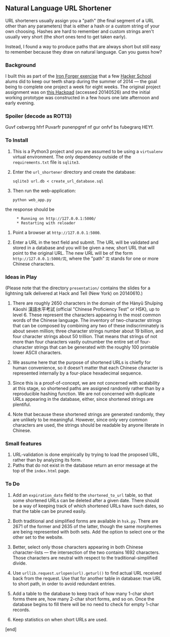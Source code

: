 ## Natural Language URL Shortener

URL shorteners usually assign you a "path" (the final segment of a URL other than any parameters) that is either a hash or a custom string of your own choosing. Hashes are hard to remember and custom strings aren't usually very short (the short ones tend to get taken early).

Instead, I found a way to produce paths that are always short but still easy to remember because they draw on natural language. Can you guess how?

### Background

I built this as part of the [Iron Forger exercise](https://hackpad.com/Iron-Forger-kEmauANGcV5) that a few [Hacker School](http://hackerschool.com) alums did to keep our teeth sharp during the summer of 2014 — the goal being to complete one project a week for eight weeks. The original project assignment was on [this Hackpad](https://hackpad.com/Build-a-url-shortener-JbagqacCoon) (accessed 20140526) and the initial working prototype was constructed in a few hours one late afternoon and early evening.

### Spoiler (decode as ROT13)

Guvf cebwrpg hfrf Puvarfr punenpgref nf gur onfvf bs fubegrarq HEYf. 

### To Install

 1. This is a Python3 project and you are assumed to be using a `virtualenv` virtual environment. The only dependency outside of the `requirements.txt` file is `sqlite3`.

 1. Enter the `url_shortener` directory and create the database:

        sqlite3 url.db < create_url_database.sql

 1. Then run the web-application:

        python web_app.py

   the response should be

         * Running on http://127.0.0.1:5000/
         * Restarting with reloader
   
 1. Point a browser at `http://127.0.0.1:5000`. 

 1. Enter a URL in the text field and submit. The URL will be validated and stored in a database and you will be given a new, short URL that will point to the original URL. The new URL will be of the form `http://127.0.0.1:5000/完`, where the "path" `完` stands for one or more Chinese characters.

### Ideas in Play

(Please note that the directory `presentation/` contains the slides for a lightning talk delivered at Hack and Tell (New York) on 20140610.)

 1. There are roughly 2650 characters in the domain of the Hànyǔ Shuǐpíng Kǎoshì 漢語水平考試 (official "Chinese Proficiency Test" or HSK), up to level 6. These represent the characters appearing in the most common words of the Chinese language. The inventory of two-character strings that can be composed by combining any two of these indiscriminately is about seven million; three character strings number about 19 billion, and four character strings about 50 trillion. That means that strings of not more than four characters vastly outnumber the entire set of four-character strings that can be generated with the roughly 100 printable lower ASCII characters.

 1. We assume here that the purpose of shortened URLs is chiefly for human convenience, so it doesn't matter that each Chinese character is represented internally by a four-place hexadecimal sequence.

 1. Since this is a proof-of-concept, we are not concerned with scalability at this stage, so shortened paths are assigned randomly rather than by a reproducible hashing function. We are not concerned with duplicate URLs appearing in the database, either, since shortened strings are plentiful.

 1. Note that because these shortened strings are generated randomly, they are unlikely to be meaningful. However, since only very common characters are used, the strings should be readable by anyone literate in Chinese.

### Small features

 1. URL-validation is done empirically by trying to load the proposed URL, rather than by analyzing its form.
 1. Paths that do not exist in the database return an error message at the top of the `index.html` page.


### To Do

 1. Add an `expiration_date` field to the `shortened_to_url` table, so that some shortened URLs can be deleted after a given date. There should be a way of keeping track of which shortened URLs have such dates, so that the table can be pruned easily.

 1. Both traditional and simplified forms are available in `hsk.py`. There are 2671 of the former and 2635 of the latter, though the same morphemes are being represented with both sets. Add the option to select one or the other set to the website. 

 1. Better, select only those characters appearing in both Chinese character-lists — the intersection of the two contains 1692 characters. Those characters are neutral with respect to the traditional-simplified divide.

 1. Use `urllib.request.urlopen(url).geturl()` to find actual URL received back from the request. Use that for another table in database: true URL to short path, in order to avoid redundant entries.

 1. Add a table to the database to keep track of how many 1-char short forms there are, how many 2-char short forms, and so on. Once the database begins to fill there will be no need to check for empty 1-char records.

 1. Keep statistics on when short URLs are used.

[end]
